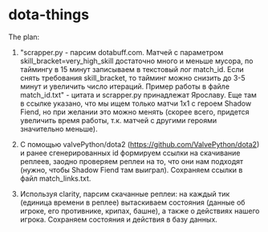 # dota-things

The plan:
1) "scrapper.py - парсим dotabuff.com. Матчей с параметром skill_bracket=very_high_skill достаточно много и меньше мусора, по таймингу в 15 минут записываем в текстовый лог match_id. Если снять требования skill_bracket, то тайминг можно снизить до 3-5 минут и увеличить число итераций.  Пример работы в файле match_id.txt" - цитата и scrapper.py принадлежат Ярославу. Еще там в ссылке указано, что мы ищем только матчи 1x1 с героем Shadow Fiend, но при желании это можно менять (скорее всего, придется увеличить время работы, т.к. матчей с другими героями значительно меньше).

2) С помощью valvePython/dota2 (https://github.com/ValvePython/dota2) и ранее сгенерированных id формируем ссылки на скачивание реплеев, заодно проверяем реплеи на то, что они нам подходят (нужно, чтобы Shadow Fiend там выиграл). Сохраняем ссылки в файл match_links.txt.

3) Используя clarity, парсим скачанные реплеи: на каждый тик (единица времени в реплее) вытаскиваем состояния (данные об игроке, его противнике, крипах, башне), а также о действиях нашего игрока. Сохраняем состояния и действия в базу данных.
